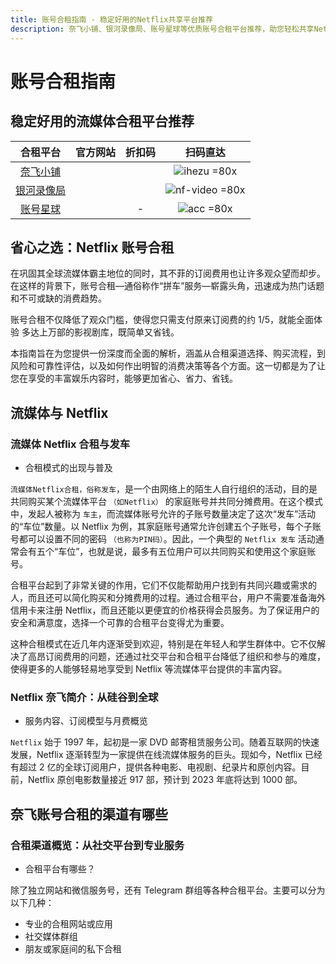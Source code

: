 ```yaml
---
title: 账号合租指南 - 稳定好用的Netflix共享平台推荐
description: 奈飞小铺、银河录像局、账号星球等优质账号合租平台推荐，助您轻松共享Netflix、HBO Max、Disney+等海外流媒体账号，畅享高清影视内容与优质娱乐体验，提升观影乐趣。
---
```


# 账号合租指南

## 稳定好用的流媒体合租平台推荐

<!-- #region price -->

|                 合租平台                 |                                                  官方网站                                                  |           折扣码            |                         扫码直达                         |
| :--------------------------------------: | :--------------------------------------------------------------------------------------------------------: | :-------------------------: | :------------------------------------------------------: |
|   [奈飞小铺](/serve/sharing/ihezu.md)    | <Pill icon="mdi:link-variant" name="官网直达" link="https://itheo.top/ihezu" rel="sponsored noreferrer" /> | <Copy text="theonf" bold /> |    ![ihezu =80x](https://i.theojs.cn/docs/ihezu.webp)    |
| [银河录像局](/serve/sharing/nf-video.md) |  <Pill icon="mdi:link-variant" name="官网直达" link="https://itheo.top/yh" rel="sponsored noreferrer" />   |  <Copy text="Theo" bold />  | ![nf-video =80x](https://i.theojs.cn/docs/nf-video.webp) |
|    [账号星球](/serve/sharing/acc.md)     |  <Pill icon="mdi:link-variant" name="官网直达" link="https://itheo.top/acc" rel="sponsored noreferrer" />  |              -              |      ![acc =80x](https://i.theojs.cn/docs/acc.webp)      |

<Links
  :grid="3"
  :items="[
    {
      image: 'https://encrypted-tbn0.gstatic.com/images?q=tbn:ANd9GcRT5w-gXnmsI24DmoYkt-1EpkL_nY0O1p8p4Q&s',
      name: '奈飞小铺',
      desc: '支持多平台 自动发号 售后保障',
      link: 'https://itheo.top/ihezu',
      rel: 'sponsored noreferrer'
    },
    {
      image: 'https://nf.video/favicon.ico',
      name: '银河录像局',
      desc: '资源稳定 支持AI工具 翻车必赔',
      link: 'https://itheo.top/yh',
      rel: 'sponsored noreferrer'
    },
    {
      image: 'https://i.theojs.cn/logo/acc_logo.webp',
      name: '账号星球',
      desc: '海外社媒 游戏影音 一键购买',
      link: 'https://itheo.top/acc',
      rel: 'sponsored noreferrer'
    }
  ]"
/>

<!-- #endregion price -->

## 省心之选：Netflix 账号合租

在<Pill :icon="{ icon: 'cib:netflix', color: '#E50914' }" name="Netflix" link="https://www.netflix.com/" />巩固其全球流媒体霸主地位的同时，其不菲的订阅费用也让许多观众望而却步。在这样的背景下，账号合租—通俗称作“拼车”服务—崭露头角，迅速成为热门话题和不可或缺的消费趋势。

账号合租不仅降低了观众门槛，使得您只需支付原来订阅费的约 1/5，就能全面体验 <Pill :icon="{ icon: 'cib:netflix', color: '#E50914' }" name="Netflix" link="https://www.netflix.com/" /> 多达上万部的影视剧库，既简单又省钱。

本指南旨在为您提供一份深度而全面的解析，涵盖从合租渠道选择、购买流程，到风险和可靠性评估，以及如何作出明智的消费决策等各个方面。这一切都是为了让您在享受<Pill :icon="{ icon: 'cib:netflix', color: '#E50914' }" name="Netflix" link="https://www.netflix.com/" />的丰富娱乐内容时，能够更加省心、省力、省钱。

## 流媒体与 Netflix

### 流媒体 Netflix 合租与发车

- 合租模式的出现与普及

`流媒体Netflix合租，俗称发车`，是一个由网络上的陌生人自行组织的活动，目的是共同购买某个流媒体平台 `（如Netflix）` 的家庭账号并共同分摊费用。在这个模式中，发起人被称为 `车主`，而流媒体账号允许的子账号数量决定了这次“发车”活动的“车位”数量。以 Netflix 为例，其家庭账号通常允许创建五个子账号，每个子账号都可以设置不同的密码 `（也称为PIN码）`。因此，一个典型的 `Netflix 发车` 活动通常会有五个“车位”，也就是说，最多有五位用户可以共同购买和使用这个家庭账号。

合租平台起到了非常关键的作用，它们不仅能帮助用户找到有共同兴趣或需求的人，而且还可以简化购买和分摊费用的过程。通过合租平台，用户不需要准备海外信用卡来注册 Netflix，而且还能以更便宜的价格获得会员服务。为了保证用户的安全和满意度，选择一个可靠的合租平台变得尤为重要。

这种合租模式在近几年内逐渐受到欢迎，特别是在年轻人和学生群体中。它不仅解决了高昂订阅费用的问题，还通过社交平台和合租平台降低了组织和参与的难度，使得更多的人能够轻易地享受到 Netflix 等流媒体平台提供的丰富内容。

### Netflix 奈飞简介：从硅谷到全球

- 服务内容、订阅模型与月费概览

`Netflix` 始于 1997 年，起初是一家 DVD 邮寄租赁服务公司。随着互联网的快速发展，Netflix 逐渐转型为一家提供在线流媒体服务的巨头。现如今，Netflix 已经有超过 2 亿的全球订阅用户，提供各种电影、电视剧、纪录片和原创内容。目前，Netflix 原创电影数量接近 917 部，预计到 2023 年底将达到 1000 部。

## 奈飞账号合租的渠道有哪些

### 合租渠道概览：从社交平台到专业服务

- 合租平台有哪些？

除了独立网站和微信服务号，还有 Telegram 群组等各种合租平台。主要可以分为以下几种：

- 专业的合租网站或应用
- 社交媒体群组
- 朋友或家庭间的私下合租
